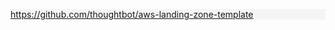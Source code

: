<div class="panel" style="background-color: #F4F5F7;border-width: 1px;">

<div class="panelContent" style="background-color: #F4F5F7;">

<https://github.com/thoughtbot/aws-landing-zone-template>

</div>

</div>

<div id="ap-com.mohamicorp.confluence.macro.github.mohamicorp-github-macros__mohamicorp-github-macro-markdown5239985779400238518" class="ap-container">

<div id="embedded-com.mohamicorp.confluence.macro.github.mohamicorp-github-macros__mohamicorp-github-macro-markdown5239985779400238518" class="ap-content">

</div>

</div>

